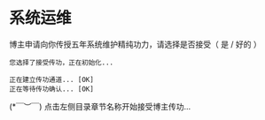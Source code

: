 # 系统运维

博主申请向你传授五年系统维护精纯功力，请选择是否接受（ 是 / 好的 ）

```
您选择了接受传功，正在初始化...

正在建立传功通道... [OK]
正在等待传功确认... [OK]

```

(*￣︶￣) 点击左侧目录章节名称开始接受博主传功...